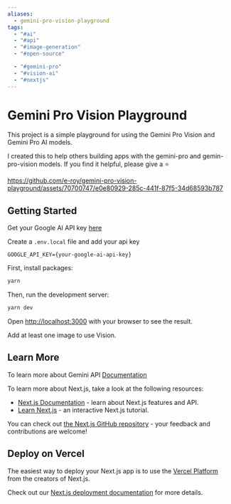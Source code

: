 ```yaml
---
aliases:
  - gemini-pro-vision-playground
tags:
  - "#ai"
  - "#api"
  - "#image-generation"
  - "#open-source"

  - "#gemini-pro"
  - "#vision-ai"
  - "#nextjs"
---
```

# Gemini Pro Vision Playground

This project is a simple playground for using the Gemini Pro Vision and Gemini Pro AI models.

I created this to help others building apps with the gemini-pro and gemin-pro-vision models. If you find it helpful, please give a ⭐

https://github.com/e-roy/gemini-pro-vision-playground/assets/70700747/e0e80929-285c-441f-87f5-34d68593b787

## Getting Started

Get your Google AI API key [here](https://ai.google.dev/tutorials/setup)

Create a `.env.local` file and add your api key

```
GOOGLE_API_KEY={your-google-ai-api-key}
```

First, install packages:

```bash
yarn
```

Then, run the development server:

```bash
yarn dev
```

Open [http://localhost:3000](http://localhost:3000) with your browser to see the result.

Add at least one image to use Vision.

## Learn More

To learn more about Gemini API
[Documentation](https://ai.google.dev/docs/gemini_api_overview)

To learn more about Next.js, take a look at the following resources:

- [Next.js Documentation](https://nextjs.org/docs) - learn about Next.js features and API.
- [Learn Next.js](https://nextjs.org/learn) - an interactive Next.js tutorial.

You can check out [the Next.js GitHub repository](https://github.com/vercel/next.js/) - your feedback and contributions are welcome!

## Deploy on Vercel

The easiest way to deploy your Next.js app is to use the [Vercel Platform](https://vercel.com/new?utm_medium=default-template&filter=next.js&utm_source=create-next-app&utm_campaign=create-next-app-readme) from the creators of Next.js.

Check out our [Next.js deployment documentation](https://nextjs.org/docs/deployment) for more details.
